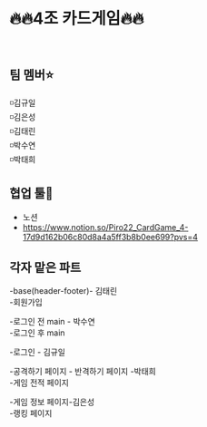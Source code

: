 # 🔥🔥4조 카드게임🔥🔥
<br>

## 팀 멤버⭐️
◽김규일<br>
◽김은성<br>
◽김태린<br>
◽박수연<br>
◽박태희<br>

## 협업 툴🔨
- 노션
- https://www.notion.so/Piro22_CardGame_4-17d9d162b06c80d8a4a5ff3b8b0ee699?pvs=4

## 각자 맡은 파트

-base(header-footer)- 김태린 <br>
-회원가입 

-로그인 전 main - 박수연<br>
-로그인 후 main 

-로그인 - 김규일

-공격하기 페이지 - 반격하기 페이지 -박태희<br>
-게임 전적 페이지 

-게임 정보 페이지-김은성<br>
-랭킹 페이지
